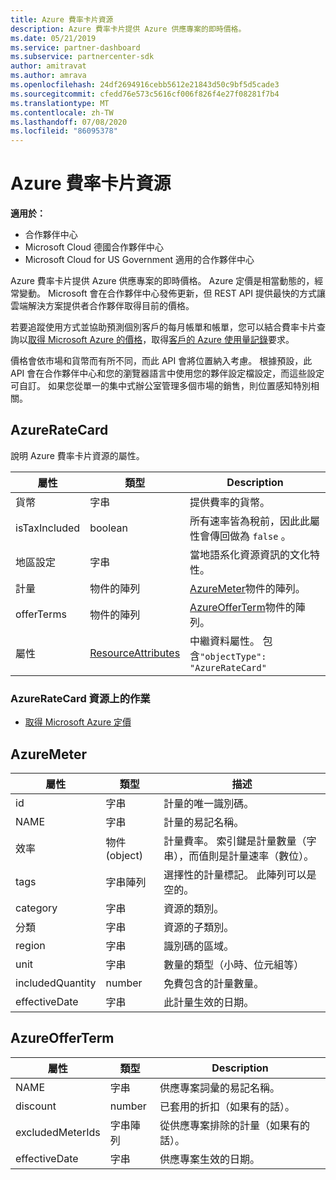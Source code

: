 ```yaml
---
title: Azure 費率卡片資源
description: Azure 費率卡片提供 Azure 供應專案的即時價格。
ms.date: 05/21/2019
ms.service: partner-dashboard
ms.subservice: partnercenter-sdk
author: amitravat
ms.author: amrava
ms.openlocfilehash: 24df2694916cebb5612e21843d50c9bf5d5cade3
ms.sourcegitcommit: cfedd76e573c5616cf006f826f4e27f08281f7b4
ms.translationtype: MT
ms.contentlocale: zh-TW
ms.lasthandoff: 07/08/2020
ms.locfileid: "86095378"
---
```

# <a name="azure-rate-card-resources"></a>Azure 費率卡片資源

**適用於：**

- 合作夥伴中心
- Microsoft Cloud 德國合作夥伴中心
- Microsoft Cloud for US Government 適用的合作夥伴中心

Azure 費率卡片提供 Azure 供應專案的即時價格。 Azure 定價是相當動態的，經常變動。 Microsoft 會在合作夥伴中心發佈更新，但 REST API 提供最快的方式讓雲端解決方案提供者合作夥伴取得目前的價格。

若要追蹤使用方式並協助預測個別客戶的每月帳單和帳單，您可以結合費率卡片查詢以[取得 Microsoft Azure 的價格](get-prices-for-microsoft-azure.md)，取得[客戶的 Azure 使用量記錄](get-a-customer-s-utilization-record-for-azure.md)要求。

價格會依市場和貨幣而有所不同，而此 API 會將位置納入考慮。 根據預設，此 API 會在合作夥伴中心和您的瀏覽器語言中使用您的夥伴設定檔設定，而這些設定可自訂。 如果您從單一的集中式辦公室管理多個市場的銷售，則位置感知特別相關。

## <a name="azureratecard"></a>AzureRateCard

說明 Azure 費率卡片資源的屬性。

| 屬性      | 類型                                      | Description                                                       |
|---------------|-------------------------------------------|-------------------------------------------------------------------|
| 貨幣      | 字串                                    | 提供費率的貨幣。                     |
| isTaxIncluded | boolean                                   | 所有速率皆為稅前，因此此屬性會傳回做為 `false` 。 |
| 地區設定        | 字串                                    | 當地語系化資源資訊的文化特性。       |
| 計量        | 物件的陣列                          | [AzureMeter](#azuremeter)物件的陣列。                       |
| offerTerms    | 物件的陣列                          | [AzureOfferTerm](#azureofferterm)物件的陣列。               |
| 屬性    | [ResourceAttributes](utility-resources.md#resourceattributes) | 中繼資料屬性。 包含`"objectType": "AzureRateCard"`   |

### <a name="operations-on-the-azureratecard-resource"></a>AzureRateCard 資源上的作業

- [取得 Microsoft Azure 定價](get-prices-for-microsoft-azure.md)

## <a name="azuremeter"></a>AzureMeter

| 屬性         | 類型             | 描述                                                                                   |
|------------------|------------------|-----------------------------------------------------------------------------------------------|
| id               | 字串           | 計量的唯一識別碼。                                                                    |
| NAME             | 字串           | 計量的易記名稱。                                                                   |
| 效率            | 物件 (object)           | 計量費率。 索引鍵是計量數量（字串），而值則是計量速率（數位）。 |
| tags             | 字串陣列 | 選擇性的計量標記。 此陣列可以是空的。                                                 |
| category         | 字串           | 資源的類別。                                                                     |
| 分類      | 字串           | 資源的子類別。                                                                 |
| region           | 字串           | 識別碼的區域。                                                                             |
| unit             | 字串           | 數量的類型（小時、位元組等）                                                     |
| includedQuantity | number           | 免費包含的計量數量。                                               |
| effectiveDate    | 字串           | 此計量生效的日期。                                                             |

## <a name="azureofferterm"></a>AzureOfferTerm

| 屬性         | 類型             | Description                             |
|------------------|------------------|-----------------------------------------|
| NAME             | 字串           | 供應專案詞彙的易記名稱。        |
| discount         | number           | 已套用的折扣（如果有的話）。           |
| excludedMeterIds | 字串陣列 | 從供應專案排除的計量（如果有的話）。 |
| effectiveDate    | 字串           | 供應專案生效的日期。        |
